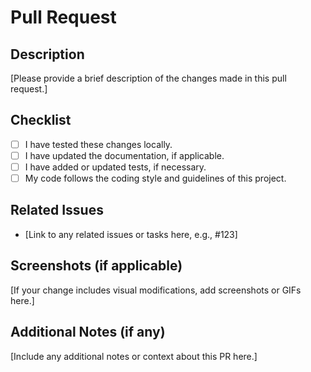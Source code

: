 # Pull Request

## Description

[Please provide a brief description of the changes made in this pull request.]

## Checklist

- [ ] I have tested these changes locally.
- [ ] I have updated the documentation, if applicable.
- [ ] I have added or updated tests, if necessary.
- [ ] My code follows the coding style and guidelines of this project.

## Related Issues

- [Link to any related issues or tasks here, e.g., #123]

## Screenshots (if applicable)

[If your change includes visual modifications, add screenshots or GIFs here.]

## Additional Notes (if any)

[Include any additional notes or context about this PR here.]
